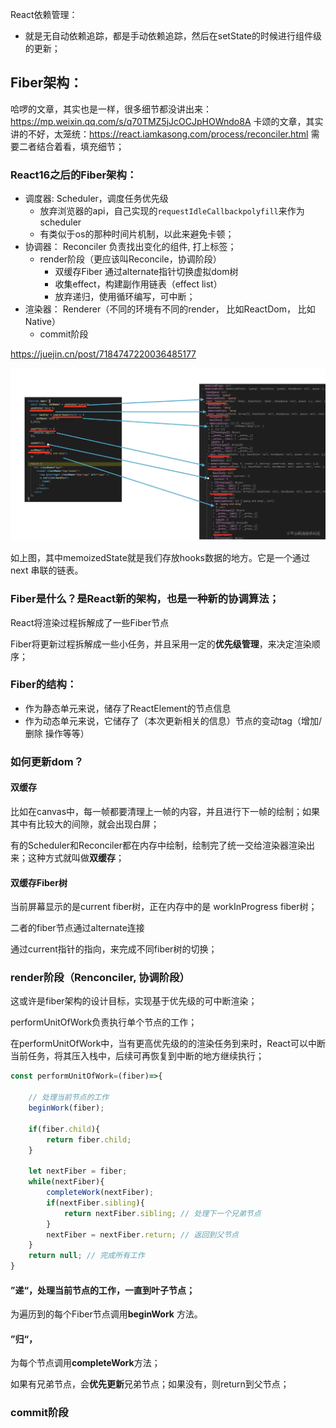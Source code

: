 React依赖管理：
- 就是无自动依赖追踪，都是手动依赖追踪，然后在setState的时候进行组件级的更新；

## Fiber架构：
哈啰的文章，其实也是一样，很多细节都没讲出来：<https://mp.weixin.qq.com/s/q70TMZ5jJcOCJpHOWndo8A>
卡颂的文章，其实讲的不好，太笼统：<https://react.iamkasong.com/process/reconciler.html>
需要二者结合着看，填充细节；

### React16之后的Fiber架构：
- 调度器: Scheduler，调度任务优先级
    - 放弃浏览器的api，自己实现的`requestIdleCallbackpolyfill`来作为scheduler
    - 有类似于os的那种时间片机制，以此来避免卡顿；
- 协调器： Reconciler 负责找出变化的组件, 打上标签；
    - render阶段（更应该叫Reconcile，协调阶段）
        - 双缓存Fiber 通过alternate指针切换虚拟dom树
        - 收集effect，构建副作用链表（effect list）
        - 放弃递归，使用循环编写，可中断；
- 渲染器： Renderer（不同的环境有不同的render， 比如ReactDom， 比如Native）
    - commit阶段

<https://juejin.cn/post/7184747220036485177>

![React链表](image-1.png)

如上图，其中memoizedState就是我们存放hooks数据的地方。它是一个通过 next 串联的链表。

### Fiber是什么？是React新的架构，也是一种新的协调算法；

React将渲染过程拆解成了一些Fiber节点

Fiber将更新过程拆解成一些小任务，并且采用一定的**优先级管理**，来决定渲染顺序；

### Fiber的结构：

- 作为静态单元来说，储存了ReactElement的节点信息
- 作为动态单元来说，它储存了（本次更新相关的信息）节点的变动tag（增加/删除 操作等等）


### 如何更新dom？

#### 双缓存

比如在canvas中，每一帧都要清理上一帧的内容，并且进行下一帧的绘制；如果其中有比较大的间隙，就会出现白屏；

有的Scheduler和Reconciler都在内存中绘制，绘制完了统一交给渲染器渲染出来；这种方式就叫做**双缓存**；

#### 双缓存Fiber树

当前屏幕显示的是current fiber树，正在内存中的是 workInProgress fiber树； 

二者的fiber节点通过alternate连接

通过current指针的指向，来完成不同fiber树的切换；


### render阶段（Renconciler, 协调阶段）

这或许是fiber架构的设计目标，实现基于优先级的可中断渲染；

performUnitOfWork负责执行单个节点的工作；

在performUnitOfWork中，当有更高优先级的的渲染任务到来时，React可以中断当前任务，将其压入栈中，后续可再恢复到中断的地方继续执行；

```js
const performUnitOfWork=(fiber)=>{

    // 处理当前节点的工作
    beginWork(fiber);

    if(fiber.child){
        return fiber.child;
    }

    let nextFiber = fiber;
    while(nextFiber){
        completeWork(nextFiber);
        if(nextFiber.sibling){
            return nextFiber.sibling; // 处理下一个兄弟节点
        }
        nextFiber = nextFiber.return; // 返回到父节点
    }
    return null; // 完成所有工作
}
```

#### ”递“，处理当前节点的工作，一直到叶子节点；

为遍历到的每个Fiber节点调用**beginWork** 方法。

#### ”归“，

为每个节点调用**completeWork**方法；

如果有兄弟节点，会**优先更新**兄弟节点；如果没有，则return到父节点；

### commit阶段
